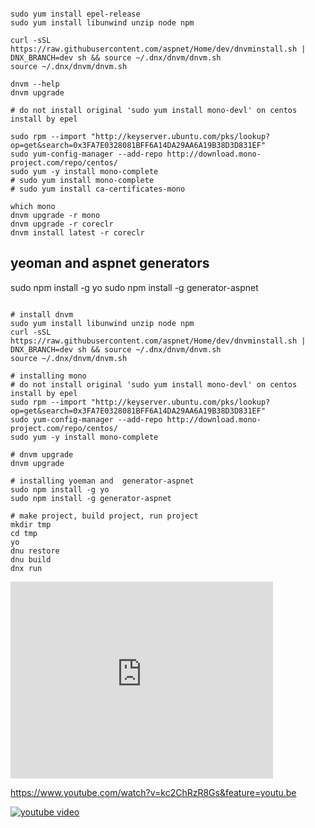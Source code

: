 
<pre><code>
sudo yum install epel-release
sudo yum install libunwind unzip node npm

curl -sSL https://raw.githubusercontent.com/aspnet/Home/dev/dnvminstall.sh | DNX_BRANCH=dev sh && source ~/.dnx/dnvm/dnvm.sh
source ~/.dnx/dnvm/dnvm.sh

dnvm --help
dnvm upgrade

# do not install original 'sudo yum install mono-devl' on centos install by epel

sudo rpm --import "http://keyserver.ubuntu.com/pks/lookup?op=get&search=0x3FA7E0328081BFF6A14DA29AA6A19B38D3D831EF"
sudo yum-config-manager --add-repo http://download.mono-project.com/repo/centos/
sudo yum -y install mono-complete
# sudo yum install mono-complete
# sudo yum install ca-certificates-mono

which mono
dnvm upgrade -r mono
dnvm upgrade -r coreclr
dnvm install latest -r coreclr
</code></pre>

## yeoman and aspnet generators
sudo npm install -g yo
sudo npm install -g generator-aspnet







```console

# install dnvm
sudo yum install libunwind unzip node npm
curl -sSL https://raw.githubusercontent.com/aspnet/Home/dev/dnvminstall.sh | DNX_BRANCH=dev sh && source ~/.dnx/dnvm/dnvm.sh
source ~/.dnx/dnvm/dnvm.sh

# installing mono
# do not install original 'sudo yum install mono-devl' on centos install by epel
sudo rpm --import "http://keyserver.ubuntu.com/pks/lookup?op=get&search=0x3FA7E0328081BFF6A14DA29AA6A19B38D3D831EF"
sudo yum-config-manager --add-repo http://download.mono-project.com/repo/centos/
sudo yum -y install mono-complete

# dnvm upgrade
dnvm upgrade

# installing yoeman and  generator-aspnet
sudo npm install -g yo
sudo npm install -g generator-aspnet

# make project, build project, run project
mkdir tmp
cd tmp
yo
dnu restore
dnu build
dnx run
```

<iframe width="420" height="315" src="https://www.youtube.com/embed/kc2ChRzR8Gs" frameborder="0" allowfullscreen></iframe>

https://www.youtube.com/watch?v=kc2ChRzR8Gs&feature=youtu.be

[![youtube video](http://img.youtube.com/vi/kc2ChRzR8Gs/0.jpg)](http://www.youtube.com/watch?v=kc2ChRzR8Gs)